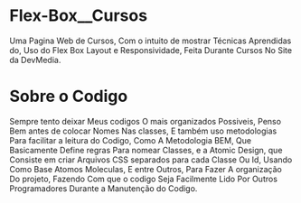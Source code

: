 # Flex-Box__Cursos
 Uma Pagina Web de Cursos, Com o intuito de mostrar Técnicas Aprendidas do, Uso do Flex Box Layout e Responsividade, Feita Durante Cursos No Site da DevMedia.

# Sobre o Codigo

 Sempre tento deixar Meus codigos O mais organizados Possiveis, Penso Bem antes de colocar Nomes Nas classes, E também uso metodologias Para facilitar a leitura do Codigo, Como A Metodologia BEM, Que Basicamente Define regras Para nomear Classes, e a Atomic Design, que Consiste em criar Arquivos CSS separados para cada Classe Ou Id, Usando Como Base Atomos Moleculas, E entre Outros, Para Fazer A organização Do projeto, Fazendo Com que o codigo Seja Facilmente Lido Por Outros Programadores Durante a Manutenção do Codigo.